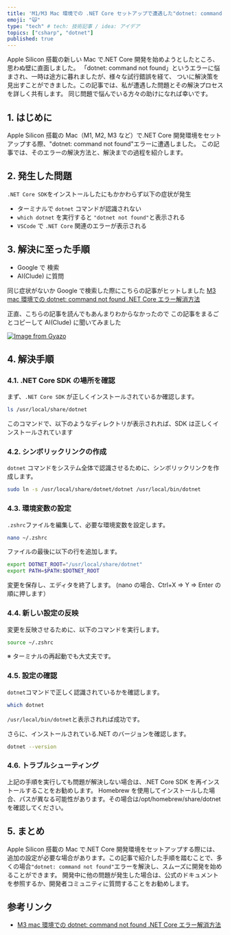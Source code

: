 ```yaml
---
title: 'M1/M3 Mac 環境での .NET Core セットアップで遭遇した"dotnet: command not found"エラーの解決'
emoji: "🙀"
type: "tech" # tech: 技術記事 / idea: アイデア
topics: ["csharp", "dotnet"]
published: true
---
```


Apple Silicon 搭載の新しい Mac で.NET Core 開発を始めようとしたところ、思わぬ壁に直面しました。
「dotnet: command not found」というエラーに悩まされ、一時は途方に暮れましたが、様々な試行錯誤を経て、
ついに解決策を見出すことができました。この記事では、私が遭遇した問題とその解決プロセスを詳しく共有します。
同じ問題で悩んでいる方々の助けになれば幸いです。

## 1. はじめに

Apple Silicon 搭載の Mac（M1, M2, M3 など）で.NET Core 開発環境をセットアップする際、"dotnet: command not found"エラーに遭遇しました。
この記事では、そのエラーの解決方法と、解決までの過程を紹介します。

## 2. 発生した問題

`.NET Core SDK`をインストールしたにもかかわらず以下の症状が発生

- ターミナルで `dotnet` コマンドが認識されない
- `which dotnet` を実行すると `"dotnet not found"`と表示される
- `VSCode` で `.NET Core` 関連のエラーが表示される

## 3. 解決に至った手順

- Google で 検索
- AI(Clude) に質問

同じ症状がないか Google で検索した際にこちらの記事がヒットしました
[M3 mac 環境での dotnet: command not found .NET Core エラー解消方法](https://zenn.dev/unsoluble_sugar/articles/982e38df5ffbd9)

正直、こちらの記事を読んでもあんまりわからなかったので
この記事をまるごとコピーして AI(Clude) に聞いてみました

[![Image from Gyazo](https://i.gyazo.com/d35def87aa23551e4e29e66b3f15c8c1.png)](https://gyazo.com/d35def87aa23551e4e29e66b3f15c8c1)

## 4. 解決手順

### 4.1. .NET Core SDK の場所を確認

まず、`.NET Core SDK` が正しくインストールされているか確認します。

```bash
ls /usr/local/share/dotnet
```

このコマンドで、以下のようなディレクトリが表示されれば、SDK は正しくインストールされています

### 4.2. シンボリックリンクの作成

`dotnet` コマンドをシステム全体で認識させるために、シンボリックリンクを作成します。

```bash
sudo ln -s /usr/local/share/dotnet/dotnet /usr/local/bin/dotnet
```

### 4.3. 環境変数の設定

`.zshrc`ファイルを編集して、必要な環境変数を設定します。

```bash
nano ~/.zshrc
```

ファイルの最後に以下の行を追加します。

```bash
export DOTNET_ROOT="/usr/local/share/dotnet"
export PATH=$PATH:$DOTNET_ROOT
```

変更を保存し、エディタを終了します。
(nano の場合、Ctrl+X => Y => Enter の順に押します）

### 4.4. 新しい設定の反映

変更を反映させるために、以下のコマンドを実行します。

```bash
source ~/.zshrc
```

※ ターミナルの再起動でも大丈夫です。

### 4.5. 設定の確認

`dotnet`コマンドで正しく認識されているかを確認します。

```bash
which dotnet
```

`/usr/local/bin/dotnet`と表示されれば成功です。

さらに、インストールされている.NET のバージョンを確認します。

```bash
dotnet --version
```

### 4.6. トラブルシューティング

上記の手順を実行しても問題が解決しない場合は、.NET Core SDK を再インストールすることをお勧めします。
Homebrew を使用してインストールした場合、パスが異なる可能性があります。その場合は/opt/homebrew/share/dotnet を確認してください。

## 5. まとめ

Apple Silicon 搭載の Mac で.NET Core 開発環境をセットアップする際には、追加の設定が必要な場合があります。この記事で紹介した手順を踏むことで、多くの場合`"dotnet: command not found"`エラーを解決し、スムーズに開発を始めることができます。
開発中に他の問題が発生した場合は、公式のドキュメントを参照するか、開発者コミュニティに質問することをお勧めします。

## 参考リンク

- [M3 mac 環境での dotnet: command not found .NET Core エラー解消方法](https://zenn.dev/unsoluble_sugar/articles/982e38df5ffbd9)
